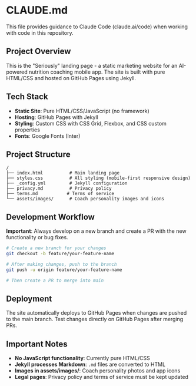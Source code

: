 # CLAUDE.md

This file provides guidance to Claude Code (claude.ai/code) when working with code in this repository.

## Project Overview

This is the "Seriously" landing page - a static marketing website for an AI-powered nutrition coaching mobile app. The site is built with pure HTML/CSS and hosted on GitHub Pages using Jekyll.

## Tech Stack

- **Static Site**: Pure HTML/CSS/JavaScript (no framework)
- **Hosting**: GitHub Pages with Jekyll
- **Styling**: Custom CSS with CSS Grid, Flexbox, and CSS custom properties
- **Fonts**: Google Fonts (Inter)

## Project Structure

```
/
├── index.html          # Main landing page
├── styles.css          # All styling (mobile-first responsive design)
├── _config.yml         # Jekyll configuration
├── privacy.md          # Privacy policy
├── terms.md           # Terms of service
└── assets/images/      # Coach personality images and icons
```

## Development Workflow

**Important**: Always develop on a new branch and create a PR with the new functionality or bug fixes.

```bash
# Create a new branch for your changes
git checkout -b feature/your-feature-name

# After making changes, push to the branch
git push -u origin feature/your-feature-name

# Then create a PR to merge into main
```

## Deployment

The site automatically deploys to GitHub Pages when changes are pushed to the main branch. Test changes directly on GitHub Pages after merging PRs.

## Important Notes

- **No JavaScript functionality**: Currently pure HTML/CSS
- **Jekyll processes Markdown**: `.md` files are converted to HTML
- **Images in assets/images/**: Coach personality photos and app icons
- **Legal pages**: Privacy policy and terms of service must be kept updated